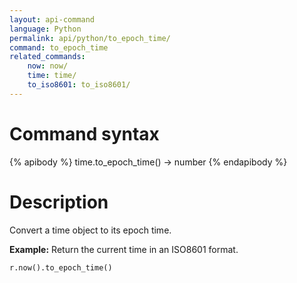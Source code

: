 ```yaml
---
layout: api-command
language: Python
permalink: api/python/to_epoch_time/
command: to_epoch_time
related_commands:
    now: now/
    time: time/
    to_iso8601: to_iso8601/
---
```


# Command syntax #

{% apibody %}
time.to_epoch_time() &rarr; number
{% endapibody %}

# Description #

Convert a time object to its epoch time.

__Example:__ Return the current time in an ISO8601 format.

```py
r.now().to_epoch_time()
```


